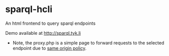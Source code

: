 sparql-hcli
===========

An html frontend to query sparql endpoints

Demo available at <a href="http://sparql.tyk.li">http://sparql.tyk.li</a>


* Note, the proxy.php is a simple page to forward requests to 
the selected endpoint due to <a href="http://en.wikipedia.org/wiki/Same_origin_policy">same origin policy</a>.


